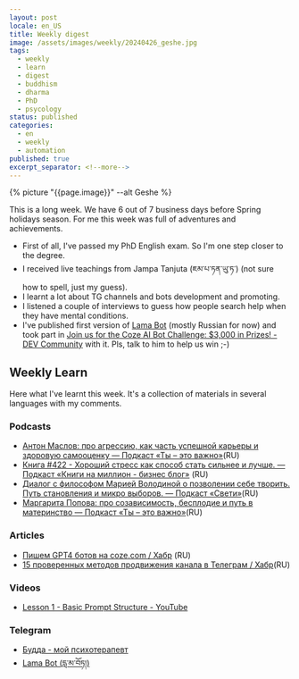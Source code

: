 ```yaml
---
layout: post
locale: en_US
title: Weekly digest
image: /assets/images/weekly/20240426_geshe.jpg
tags:
  - weekly
  - learn
  - digest
  - buddhism
  - dharma
  - PhD
  - psycology
status: published
categories:
  - en
  - weekly
  - automation
published: true
excerpt_separator: <!--more-->
---
```

{% picture "{{page.image}}" --alt Geshe %}

This is a long week. We have 6 out of 7 business days before Spring holidays season.
For me this week was full of adventures and achievements.
<!--more-->

- First of all, I've passed my PhD English exam. So I'm one step closer to the degree.
- I received live teachings from Jampa Tanjuta (ཇམ་པ་ཏན་ཡུ་ཏ་) (not sure how to spell, just my guess).
- I learnt a lot about TG channels and bots development and promoting.
- I listened a couple of interviews to guess how people search help when they have mental conditions.
- I've published first version of [Lama Bot](t.me/compassion_lama_bot) (mostly Russian for now) and took part in [Join us for the Coze AI Bot Challenge: $3,000 in Prizes! - DEV Community](https://dev.to/devteam/join-us-for-the-coze-ai-bot-challenge-3000-in-prizes-4dp7) with it. Pls, talk to him to help us win ;-)
 


## Weekly Learn
Here what I've learnt this week. It's a collection of materials  in several languages with my comments.

### Podcasts
-  [Антон Маслов: про агрессию, как часть успешной карьеры и здоровую самооценку — Подкаст «Ты – это важно»](https://elens-way.mave.digital/ep-15)(RU)
- [Книга #422 - Хороший стресс как способ стать сильнее и лучше. — Подкаст «Книги на миллион - бизнес блог»](https://ikniga.mave.digital/ep-433) (RU)
- [Диалог с философом Марией Володиной о позволении себе творить. Путь становления и микро выборов. — Подкаст «Свети»](https://sveti.mave.digital/ep-31)(RU)
- [Маргарита Попова: про созависимость, бесплодие и путь в материнство — Подкаст «Ты – это важно»](https://elens-way.mave.digital/ep-42)(RU)

### Articles
- [Пишем GPT4 ботов на coze.com / Хабр](https://habr.com/ru/articles/790392/) (RU)
- [15 проверенных методов продвижения канала в Телеграм / Хабр](https://habr.com/ru/articles/718330/)(RU)

### Videos
- [Lesson 1 - Basic Prompt Structure - YouTube](https://www.youtube.com/watch?v=nRARV77U9Bw&t=13s)

### Telegram
- [Будда - мой психотерапевт](https://t.me/Buddha_is_my_theropist_ru)
- [Lama Bot (དླ་མ་བོཏ།)](https://t.me/compassion_lama_bot)